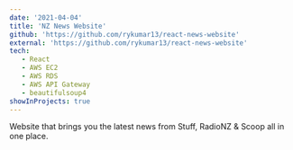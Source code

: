 ```yaml
---
date: '2021-04-04'
title: 'NZ News Website'
github: 'https://github.com/rykumar13/react-news-website'
external: 'https://github.com/rykumar13/react-news-website'
tech:
   - React
   - AWS EC2
   - AWS RDS
   - AWS API Gateway
   - beautifulsoup4
showInProjects: true
---
```


Website that brings you the latest news from Stuff, RadioNZ & Scoop all in one place.
